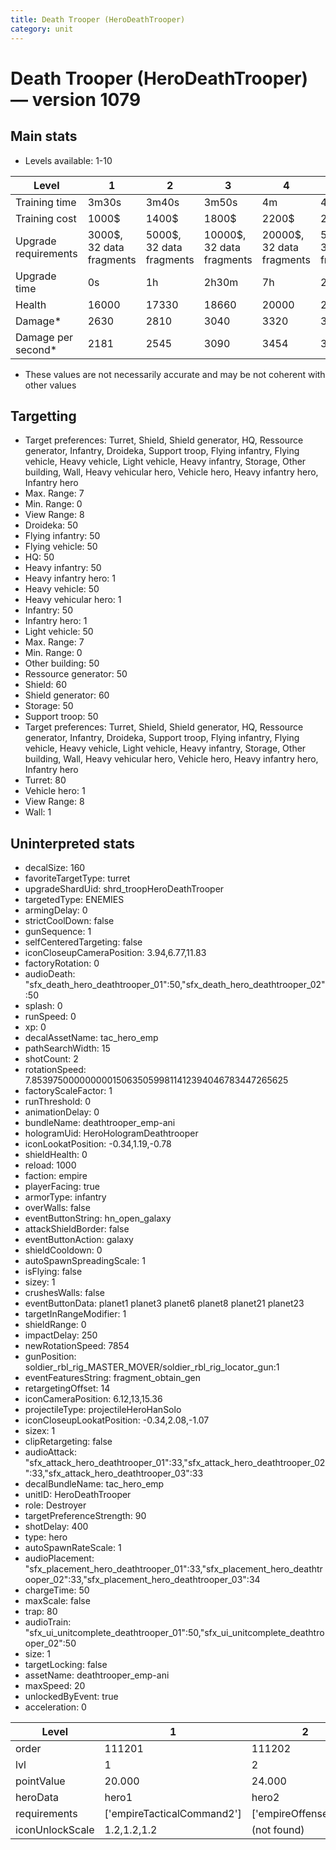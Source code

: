 ```yaml
---
title: Death Trooper (HeroDeathTrooper)
category: unit
---
```


# Death Trooper (HeroDeathTrooper) — version 1079

## Main stats

  * Levels available: 1-10

|Level               |1                       |2                       |3                        |4                        |5                        |6                         |7                         |8                         |9                          |10                         |
|--------------------|------------------------|------------------------|-------------------------|-------------------------|-------------------------|--------------------------|--------------------------|--------------------------|---------------------------|---------------------------|
|Training time       |3m30s                   |3m40s                   |3m50s                    |4m                       |4m10s                    |4m20s                     |4m30s                     |9m20s                     |9m40s                      |10m                        |
|Training cost       |1000$                   |1400$                   |1800$                    |2200$                    |2600$                    |3000$                     |3400$                     |4000$                     |4200$                      |4600$                      |
|Upgrade requirements|3000$, 32 data fragments|5000$, 32 data fragments|10000$, 32 data fragments|20000$, 32 data fragments|50000$, 32 data fragments|135000$, 32 data fragments|225000$, 32 data fragments|450000$, 32 data fragments|1500000$, 32 data fragments|2500000$, 32 data fragments|
|Upgrade time        |0s                      |1h                      |2h30m                    |7h                       |20h                      |2d12h                     |4d                        |6d                        |1w1d                       |1w5d                       |
|Health              |16000                   |17330                   |18660                    |20000                    |21330                    |22660                     |24000                     |25330                     |27330                      |30000                      |
|Damage*             |2630                    |2810                    |3040                     |3320                     |3590                     |3830                      |4010                      |4190                      |4520                       |4980                       |
|Damage per second*  |2181                    |2545                    |3090                     |3454                     |3818                     |4363                      |4909                      |5272                      |5636                       |6545                       |

* These values are not necessarily accurate and may be not coherent with other values

## Targetting

  * Target preferences: Turret, Shield, Shield generator, HQ, Ressource generator, Infantry, Droideka, Support troop, Flying infantry, Flying vehicle, Heavy vehicle, Light vehicle, Heavy infantry, Storage, Other building, Wall, Heavy vehicular hero, Vehicle hero, Heavy infantry hero, Infantry hero
  * Max. Range: 7
  * Min. Range: 0
  * View Range: 8
  * Droideka: 50
  * Flying infantry: 50
  * Flying vehicle: 50
  * HQ: 50
  * Heavy infantry: 50
  * Heavy infantry hero: 1
  * Heavy vehicle: 50
  * Heavy vehicular hero: 1
  * Infantry: 50
  * Infantry hero: 1
  * Light vehicle: 50
  * Max. Range: 7
  * Min. Range: 0
  * Other building: 50
  * Ressource generator: 50
  * Shield: 60
  * Shield generator: 60
  * Storage: 50
  * Support troop: 50
  * Target preferences: Turret, Shield, Shield generator, HQ, Ressource generator, Infantry, Droideka, Support troop, Flying infantry, Flying vehicle, Heavy vehicle, Light vehicle, Heavy infantry, Storage, Other building, Wall, Heavy vehicular hero, Vehicle hero, Heavy infantry hero, Infantry hero
  * Turret: 80
  * Vehicle hero: 1
  * View Range: 8
  * Wall: 1

## Uninterpreted stats

  * decalSize: 160
  * favoriteTargetType: turret
  * upgradeShardUid: shrd_troopHeroDeathTrooper
  * targetedType: ENEMIES
  * armingDelay: 0
  * strictCoolDown: false
  * gunSequence: 1
  * selfCenteredTargeting: false
  * iconCloseupCameraPosition: 3.94,6.77,11.83
  * factoryRotation: 0
  * audioDeath: "sfx_death_hero_deathtrooper_01":50,"sfx_death_hero_deathtrooper_02":50
  * splash: 0
  * runSpeed: 0
  * xp: 0
  * decalAssetName: tac_hero_emp
  * pathSearchWidth: 15
  * shotCount: 2
  * rotationSpeed: 7.8539750000000001506350599811412394046783447265625
  * factoryScaleFactor: 1
  * runThreshold: 0
  * animationDelay: 0
  * bundleName: deathtrooper_emp-ani
  * hologramUid: HeroHologramDeathtrooper
  * iconLookatPosition: -0.34,1.19,-0.78
  * shieldHealth: 0
  * reload: 1000
  * faction: empire
  * playerFacing: true
  * armorType: infantry
  * overWalls: false
  * eventButtonString: hn_open_galaxy
  * attackShieldBorder: false
  * eventButtonAction: galaxy
  * shieldCooldown: 0
  * autoSpawnSpreadingScale: 1
  * isFlying: false
  * sizey: 1
  * crushesWalls: false
  * eventButtonData: planet1 planet3 planet6 planet8 planet21 planet23
  * targetInRangeModifier: 1
  * shieldRange: 0
  * impactDelay: 250
  * newRotationSpeed: 7854
  * gunPosition: soldier_rbl_rig_MASTER_MOVER/soldier_rbl_rig_locator_gun:1
  * eventFeaturesString: fragment_obtain_gen
  * retargetingOffset: 14
  * iconCameraPosition: 6.12,13,15.36
  * projectileType: projectileHeroHanSolo
  * iconCloseupLookatPosition: -0.34,2.08,-1.07
  * sizex: 1
  * clipRetargeting: false
  * audioAttack: "sfx_attack_hero_deathtrooper_01":33,"sfx_attack_hero_deathtrooper_02":33,"sfx_attack_hero_deathtrooper_03":33
  * decalBundleName: tac_hero_emp
  * unitID: HeroDeathTrooper
  * role: Destroyer
  * targetPreferenceStrength: 90
  * shotDelay: 400
  * type: hero
  * autoSpawnRateScale: 1
  * audioPlacement: "sfx_placement_hero_deathtrooper_01":33,"sfx_placement_hero_deathtrooper_02":33,"sfx_placement_hero_deathtrooper_03":34
  * chargeTime: 50
  * maxScale: false
  * trap: 80
  * audioTrain: "sfx_ui_unitcomplete_deathtrooper_01":50,"sfx_ui_unitcomplete_deathtrooper_02":50
  * size: 1
  * targetLocking: false
  * assetName: deathtrooper_emp-ani
  * maxSpeed: 20
  * unlockedByEvent: true
  * acceleration: 0

|Level          |1                         |2                    |3                    |4                    |5                    |6                    |7                    |8                    |9                    |10                    |
|---------------|--------------------------|---------------------|---------------------|---------------------|---------------------|---------------------|---------------------|---------------------|---------------------|----------------------|
|order          |111201                    |111202               |111203               |111204               |111205               |111206               |111207               |111208               |111209               |111210                |
|lvl            |1                         |2                    |3                    |4                    |5                    |6                    |7                    |8                    |9                    |10                    |
|pointValue     |20.000                    |24.000               |28.000               |32.000               |36.000               |40.000               |44.000               |48.000               |52.000               |60.000                |
|heroData       |hero1                     |hero2                |hero3                |hero4                |hero5                |hero6                |hero7                |hero8                |hero9                |hero10                |
|requirements   |['empireTacticalCommand2']|['empireOffenseLab2']|['empireOffenseLab3']|['empireOffenseLab4']|['empireOffenseLab5']|['empireOffenseLab6']|['empireOffenseLab7']|['empireOffenseLab8']|['empireOffenseLab9']|['empireOffenseLab10']|
|iconUnlockScale|1.2,1.2,1.2               |(not found)          |(not found)          |(not found)          |(not found)          |(not found)          |(not found)          |(not found)          |(not found)          |(not found)           |

